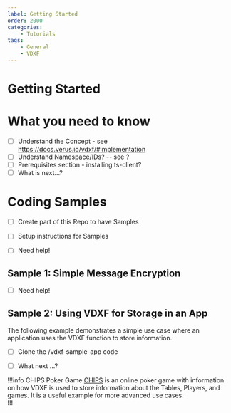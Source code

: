 ```yaml
---
label: Getting Started
order: 2000
categories:
    - Tutorials
tags:
    - General
    - VDXF 
---
```

# Getting Started

# What you need to know

- [ ] Understand the Concept - see https://docs.verus.io/vdxf/#implementation 
- [ ] Understand Namespace/IDs? -- see ?
- [ ] Prerequisites section - installing ts-client? 
- [ ] What is next...?

# Coding Samples
 
- [ ] Create part of this Repo to have Samples
- [ ] Setup instructions for Samples 
- [ ] Need help!


## Sample 1: Simple Message Encryption 
- [ ] Need help!

## Sample 2: Using VDXF for Storage in an App
 The following example demonstrates a simple use case where an application uses the VDXF function to store information. 

 - [ ] Clone the /vdxf-sample-app code
- [ ] What next ...? 


!!!info CHIPS Poker Game
[CHIPS](https://github.com/chips-blockchain/bet/blob/verus_test/docs/verus_migration/ids_keys_data.md) is an online poker game with information on how VDXF is used to store information about the Tables, Players, and games. It is a useful example for more advanced use cases.  
!!!










